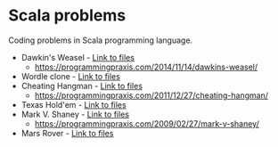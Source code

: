 # Scala problems

Coding problems in Scala programming language.

- Dawkin's Weasel - [Link to files](src/main/scala/dawkinsweasel/)
    - https://programmingpraxis.com/2014/11/14/dawkins-weasel/
- Wordle clone - [Link to files](src/main/scala/wordle)
- Cheating Hangman - [Link to files](src/main/scala/cheatinghangman)
    - https://programmingpraxis.com/2011/12/27/cheating-hangman/
- Texas Hold'em - [Link to files](src/main/scala/texasholdem)
- Mark V. Shaney - [Link to files](src/main/scala/markshaney)
    - https://programmingpraxis.com/2009/02/27/mark-v-shaney/
- Mars Rover - [Link to files](src/main/scala/marsrover)